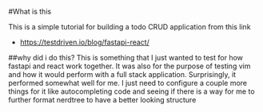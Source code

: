 #What is this

This is a simple tutorial for building a todo CRUD application from this link
- https://testdriven.io/blog/fastapi-react/

##why did i do this?
This is something that I just wanted to test for how fastapi and react work together. It was also for the purpose of testing
 vim and how it would perform with a full stack application. Surprisingly, it performed somewhat well for me. I just need to configure a couple more things for it 
 like autocompleting code and seeing if there is a way for me to further format nerdtree to have a better looking structure

